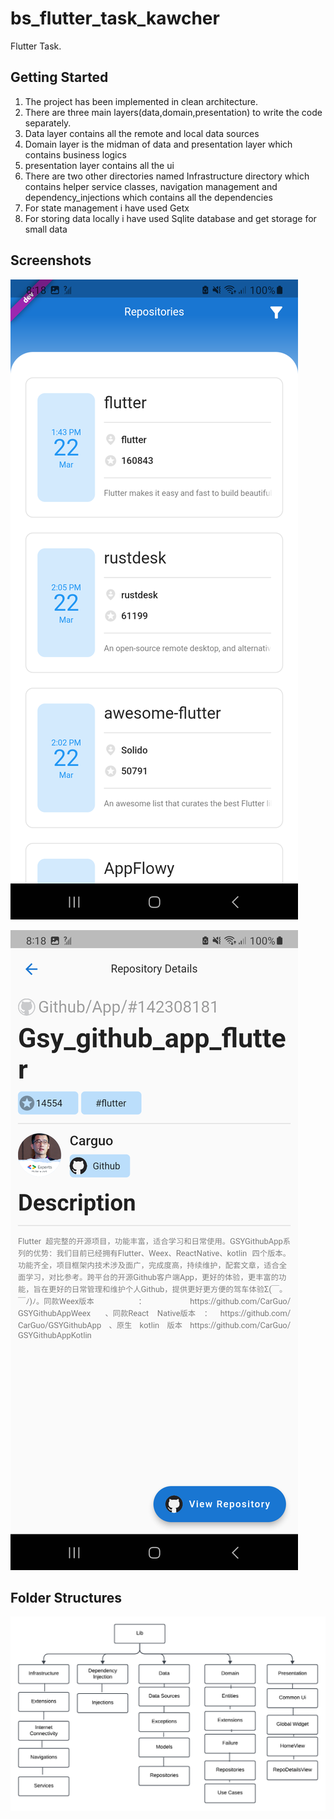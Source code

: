 # bs_flutter_task_kawcher

Flutter Task.

## Getting Started

1. The project has been implemented in clean architecture.
2. There are three main layers(data,domain,presentation) to write the code separately.
3. Data layer contains all the remote and local data sources
4. Domain layer is the midman of data and presentation layer which contains business logics
5. presentation layer contains all the ui
6. There are two other directories named Infrastructure directory  which contains helper service classes, navigation management and dependency_injections which contains all the dependencies
7. For state management i have used Getx
8. For storing data locally i have used Sqlite database and get storage for small data

## Screenshots

![Alt text](assets/1.png)

![Alt text](assets/2.png)



## Folder Structures

![Alt text](assets/3.png)

